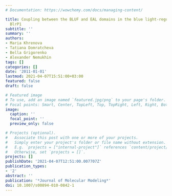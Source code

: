 ```yaml
---
# Documentation: https://wowchemy.com/docs/managing-content/

title: Coupling between the BLUF and EAL domains in the blue light-regulated phosphodiesterase
  BlrP1
subtitle: ''
summary: ''
authors:
- Maria Khrenova
- Tatiana Domratcheva
- Bella Grigorenko
- Alexander Nemukhin
tags: []
categories: []
date: '2011-01-01'
lastmod: 2021-04-07T15:51:00+03:00
featured: false
draft: false

# Featured image
# To use, add an image named `featured.jpg/png` to your page's folder.
# Focal points: Smart, Center, TopLeft, Top, TopRight, Left, Right, BottomLeft, Bottom, BottomRight.
image:
  caption: ''
  focal_point: ''
  preview_only: false

# Projects (optional).
#   Associate this post with one or more of your projects.
#   Simply enter your project's folder or file name without extension.
#   E.g. `projects = ["internal-project"]` references `content/project/deep-learning/index.md`.
#   Otherwise, set `projects = []`.
projects: []
publishDate: '2021-04-07T12:51:00.007707Z'
publication_types:
- '2'
abstract: ''
publication: '*Journal of Molecular Modeling*'
doi: 10.1007/s00894-010-0842-1
---
```

